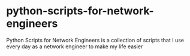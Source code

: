 # python-scripts-for-network-engineers
Python Scripts for Network Engineers is a collection of scripts that I use every day as a network engineer to make my life easier 
